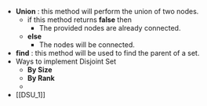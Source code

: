 - **Union** : this method will perform the union of two nodes.
	- if this method returns __false__ then
		- The provided nodes are already connected.
	- __else__
		- The nodes will be connected.
- __find__ : this method will be used to find the parent of a set.
- Ways to implement Disjoint Set
	- __By Size__
	- __By Rank__
	-
- [[DSU_1]]